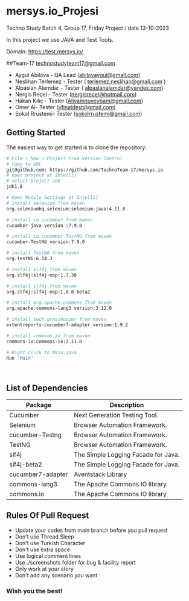 # mersys.io_Projesi

Techno Study Batch 4, Group 17, Friday Project / date 13-10-2023

In this project we use JAVA and Test Tools.

Domain: https://test.mersys.io/

##Team-17 technostudyteam17@gmail.com

- Aygul Abilova - QA Lead  (abilovaygul@gmail.com)
- Neslihan Terlemez - Tester ( terlemez.neslihan@gmail.com )
- Alpaslan Alemdar - Tester  ( alpaslanalemdar@yandex.com)
- Nergis Reçel - Tester (nergisrecel@hotmail.com)
- Hakan Kılıç - Tester   (Aliyamnuveybam@gmail.com)
- Omer Al- Tester (xfinaldest@gmail.com)
- Sokol Rrustemi- Tester (sokolrrustemi@gmail.com) 
   

Getting Started
---------------

The easiest way to get started is to clone the repository:

```bash
# File > New > Project From Version Control 
# Copy to URL
git@github.com: https://github.com/TechnoTeam-17/mersys.io
# open project at Intellij
# select project JDK
jdk1.8

# Open Module Settings at Intellij
# install selenium from maven
org.seleniumhq.selenium:selenium-java:4.11.0

# install io.cucumber from maven
cucumber-java version :7.9.0

# install io.cucumber TestNG from maven
cucumber-TestNG version:7.9.0

# install TestNG from maven
org.testNG:6.14.3

# install slf4j from maven
org.slf4j:slf4j-nop:1.7.30

# install slf4j from maven
org.slf4j:slf4j-nop:1.8.0 beta2

# install org.apache.commons from maven
org.apache.commons-lang3 version:3.12.0

# install tech.grasshopper from maven
extentreports-cucumber7-adapter version:1.9.2

# install commons.io from maven
commons-io:commons-io:2.11.0

# Right click to Main.java
Run 'Main'

 
```

List of Dependencies
----------------

| Package                 | Description                         |
|-------------------------|-------------------------------------|
| Cucumber                | Next Generation Testing Tool.       |
| Selenium                | Browser Automation Framework.       |
| cucumber-Testng         | Browser Automation Framework.       |
| TestNG                  | Browser Automation Framework.       |
| slf4j                   | The Simple Logging Facade for Java. | 
| slf4j-beta2             | The Simple Logging Facade for Java. |
| cucumber7-adapter       | Aventstack Library                  |
| commons-lang3           | The Apache Commons IO library       |
| commons.io              | The Apache Commons IO library       |

## Rules Of Pull Request
- Update your codes from main branch before you pull request
- Don't use Thread.Sleep
- Don't use Turkish Character
- Don't use extra space
- Use logical comment lines
- Use ./screenshots folder for bug & facility report
- Only work at your story
- Don't add any scenario you want

### Wish you the best! 

